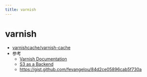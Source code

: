 ```yaml
---
title: varnish
---
```


# varnish

- [varnishcache/varnish-cache](https://github.com/varnishcache/varnish-cache)
- 参考
  - [Varnish Documentation](https://varnish-cache.org/docs/index.html)
  - [S3 as a Backend](https://info.varnish-software.com/blog/using-varnish-cache-secured-aws-s3-gateway)
  - https://gist.github.com/fevangelou/84d2ce05896cab5f730a
